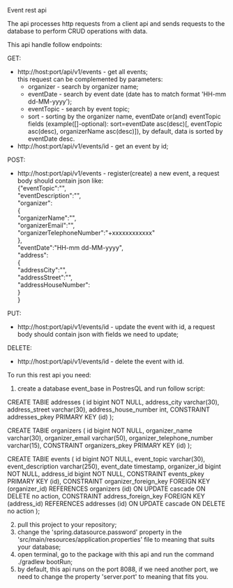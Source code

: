 Event rest api

The api processes http requests from a client api and sends requests to the database to perform CRUD operations with data.

This api handle follow endpoints:

GET:
- http://host:port/api/v1/events - get all events;\
this request can be complemented by parameters:
  - organizer - search by organizer name;
  - eventDate - search by event date (date has to match format 'HH-mm dd-MM-yyyy');
  - eventTopic - search by event topic;
  - sort - sorting by the organizer name, eventDate or(and) eventTopic fields (example([]-optional): sort=eventDate asc(desc)[, eventTopic asc(desc), organizerName asc(desc)]), by default, data is sorted by eventDate desc.
- http://host:port/api/v1/events/id - get an event by id;

POST:
- http://host:port/api/v1/events - register(create) a new event, a request body should contain json like:\
{"eventTopic":"",\
  "eventDescription":"",\
  "organizer":\
  {\
    "organizerName":"",\
    "organizerEmail":"",\
    "organizerTelephoneNumber":"+xxxxxxxxxxxx"\
  },\
  "eventDate":"HH-mm dd-MM-yyyy",\
  "address":\
  {\
    "addressCity":"",\
    "addressStreet":"",\
    "addressHouseNumber":\
  }\
}

PUT:
- http://host:port/api/v1/events/id - update the event with id,
a request body should contain json with fields we need to update;

 DELETE:
- http://host:port/api/v1/events/id - delete the event with id.


To run this rest api you need:

1) create a database event_base in PostresQL and run follow script:

CREATE TABlE addresses (
id bigint NOT NULL,
address_city varchar(30),
address_street varchar(30),
address_house_number int,
CONSTRAINT addresses_pkey PRIMARY KEY (id)
);

CREATE TABlE organizers (
id bigint NOT NULL,
organizer_name varchar(30),
organizer_email varchar(50),
organizer_telephone_number varchar(15),
CONSTRAINT organizers_pkey PRIMARY KEY (id)
);

CREATE TABlE events (
id bigint NOT NULL,
event_topic varchar(30),
event_description varchar(250),
event_date timestamp,
organizer_id bigint NOT NULL,
address_id bigint NOT NULL,
CONSTRAINT events_pkey PRIMARY KEY (id),
CONSTRAINT organizer_foreign_key FOREIGN KEY (organizer_id)
REFERENCES organizers (id)
ON UPDATE cascade ON DELETE no action,
CONSTRAINT address_foreign_key FOREIGN KEY (address_id)
REFERENCES addresses (id)
ON UPDATE cascade ON DELETE no action
);

2) pull this project to your repository;
3) change the 'spring.datasource.password' property in the 'src/main/resources/application.properties' file to meaning that suits your database;
4) open terminal, go to the package with this api and run the command ./gradlew bootRun;
5) by default, this api runs on the port 8088, if we need another port, we need to change the property 'server.port' to meaning that fits you.